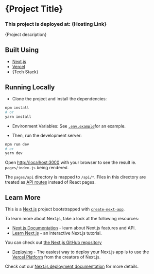 # {Project Title}

### This project is deployed at: {Hosting Link}

{Project description}

## Built Using

- [Next.js](https://nextjs.org/)
- [Vercel](https://vercel.com)
- {Tech Stack}

## Running Locally

- Clone the project and install the dependencies:

```bash
npm install
# or
yarn install
```

- Environment Variables: See [`.env.example`](./.env.local.example)for an example.

- Then, run the development server:

```bash
npm run dev
# or
yarn dev
```

Open [http://localhost:3000](http://localhost:3000) with your browser to see the result ie. `pages/index.js` being rendered.

The `pages/api` directory is mapped to `/api/*`. Files in this directory are treated as [API routes](https://nextjs.org/docs/api-routes/introduction) instead of React pages.

## Learn More

This is a [Next.js](https://nextjs.org/) project bootstrapped with [`create-next-app`](https://github.com/vercel/next.js/tree/canary/packages/create-next-app).

To learn more about Next.js, take a look at the following resources:

- [Next.js Documentation](https://nextjs.org/docs) - learn about Next.js features and API.
- [Learn Next.js](https://nextjs.org/learn) - an interactive Next.js tutorial.

You can check out [the Next.js GitHub repository](https://github.com/vercel/next.js/)

- [Deploying](https://vercel.com) - The easiest way to deploy your Next.js app is to use the [Vercel Platform](https://vercel.com/import?utm_medium=default-template&filter=next.js&utm_source=create-next-app&utm_campaign=create-next-app-readme) from the creators of Next.js.

Check out our [Next.js deployment documentation](https://nextjs.org/docs/deployment) for more details.
